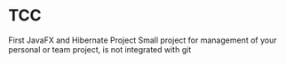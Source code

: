 # TCC
First JavaFX and Hibernate  Project
Small project for management of your personal or team project, is not integrated with git



